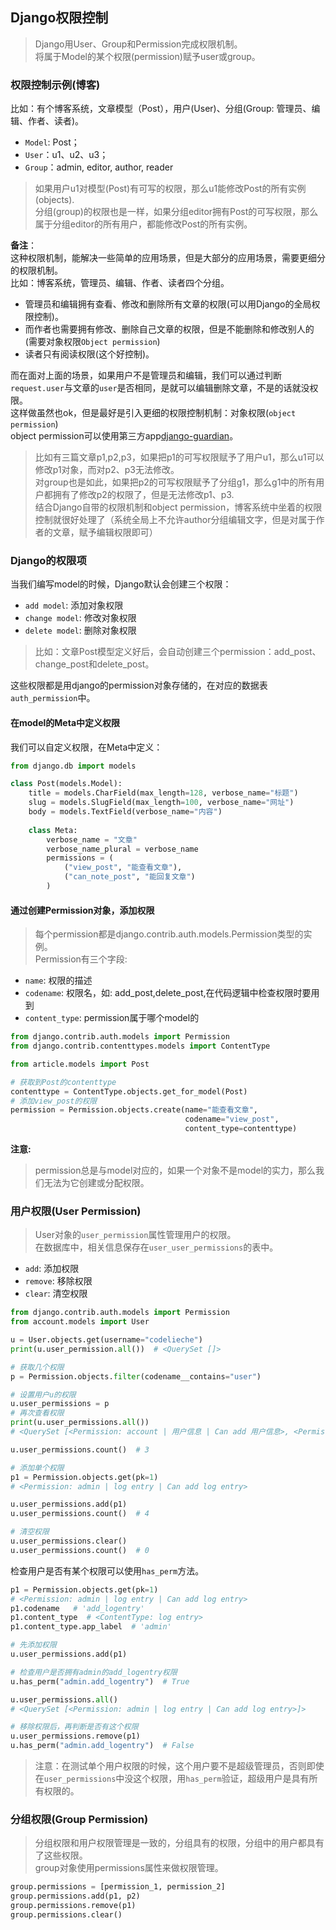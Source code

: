## Django权限控制
> Django用User、Group和Permission完成权限机制。  
将属于Model的某个权限(permission)赋予user或group。

### 权限控制示例(博客)

比如：有个博客系统，文章模型（Post），用户(User)、分组(Group: 管理员、编辑、作者、读者)。
- `Model`: Post；
- `User`：u1、u2、u3；
- `Group`：admin, editor, author, reader

> 如果用户u1对模型(Post)有可写的权限，那么u1能修改Post的所有实例(objects).  
分组(group)的权限也是一样，如果分组editor拥有Post的可写权限，那么属于分组editor的所有用户，都能修改Post的所有实例。

**备注**：  
这种权限机制，能解决一些简单的应用场景，但是大部分的应用场景，需要更细分的权限机制。  
比如：博客系统，管理员、编辑、作者、读者四个分组。  
- 管理员和编辑拥有查看、修改和删除所有文章的权限(可以用Django的全局权限控制)。 
- 而作者也需要拥有修改、删除自己文章的权限，但是不能删除和修改别人的(需要对象权限`Object permission`)
- 读者只有阅读权限(这个好控制)。

而在面对上面的场景，如果用户不是管理员和编辑，我们可以通过判断`request.user`与文章的`user`是否相同，是就可以编辑删除文章，不是的话就没权限。  
这样做虽然也ok，但是最好是引入更细的权限控制机制：对象权限(`object permission`)  
object permission可以使用第三方app[django-guardian](https://github.com/django-guardian/django-guardian)。

> 比如有三篇文章p1,p2,p3，如果把p1的可写权限赋予了用户u1，那么u1可以修改p1对象，而对p2、p3无法修改。  
对group也是如此，如果把p2的可写权限赋予了分组g1，那么g1中的所有用户都拥有了修改p2的权限了，但是无法修改p1、p3.  
结合Django自带的权限机制和object permission，博客系统中坐着的权限控制就很好处理了（系统全局上不允许author分组编辑文字，但是对属于作者的文章，赋予编辑权限即可）

### Django的权限项
当我们编写model的时候，Django默认会创建三个权限：
- `add model`: 添加对象权限
- `change model`: 修改对象权限
- `delete model`: 删除对象权限
> 比如：文章Post模型定义好后，会自动创建三个permission：add_post、change_post和delete_post。

这些权限都是用django的permission对象存储的，在对应的数据表`auth_permission`中。 

#### 在model的Meta中定义权限 
我们可以自定义权限，在Meta中定义：

```python
from django.db import models

class Post(models.Model):
    title = models.CharField(max_length=128, verbose_name="标题")
    slug = models.SlugField(max_length=100, verbose_name="网址")
    body = models.TextField(verbose_name="内容")
    
    class Meta:
        verbose_name = "文章"
        verbose_name_plural = verbose_name
        permissions = (
            ("view_post", "能查看文章"),
            ("can_note_post", "能回复文章")
        )
```

#### 通过创建Permission对象，添加权限
> 每个permission都是django.contrib.auth.models.Permission类型的实例。  
Permission有三个字段:
- `name`: 权限的描述
- `codename`: 权限名，如: add_post,delete_post,在代码逻辑中检查权限时要用到
- `content_type`: permission属于哪个model的

```python
from django.contrib.auth.models import Permission
from django.contrib.contenttypes.models import ContentType

from article.models import Post

# 获取到Post的contenttype
contenttype = ContentType.objects.get_for_model(Post)
# 添加view_post的权限
permission = Permission.objects.create(name="能查看文章",
                                       codename="view_post",
                                       content_type=contenttype)
```

**注意:**  
> permission总是与model对应的，如果一个对象不是model的实力，那么我们无法为它创建或分配权限。


### 用户权限(User Permission)

> User对象的`user_permission`属性管理用户的权限。  
在数据库中，相关信息保存在`user_user_permissions`的表中。 

 - `add`: 添加权限
 - `remove`: 移除权限
 - `clear`: 清空权限 

```python
from django.contrib.auth.models import Permission
from account.models import User

u = User.objects.get(username="codelieche")
print(u.user_permission.all())  # <QuerySet []>

# 获取几个权限
p = Permission.objects.filter(codename__contains="user")

# 设置用户u的权限
u.user_permissions = p
# 再次查看权限
print(u.user_permissions.all())
# <QuerySet [<Permission: account | 用户信息 | Can add 用户信息>, <Permission: account | 用户信息 | Can change 用户信息>, <Permission: account | 用户信息 | Can delete 用户信息>]>

u.user_permissions.count()  # 3

# 添加单个权限
p1 = Permission.objects.get(pk=1)
# <Permission: admin | log entry | Can add log entry>

u.user_permissions.add(p1)
u.user_permissions.count()  # 4

# 清空权限
u.user_permissions.clear()
u.user_permissions.count()  # 0
```

检查用户是否有某个权限可以使用`has_perm`方法。

```python
p1 = Permission.objects.get(pk=1)
# <Permission: admin | log entry | Can add log entry>
p1.codename   # 'add_logentry'
p1.content_type  # <ContentType: log entry>
p1.content_type.app_label  # 'admin'

# 先添加权限
u.user_permissions.add(p1)

# 检查用户是否拥有admin的add_logentry权限
u.has_perm("admin.add_logentry")  # True

u.user_permissions.all()
# <QuerySet [<Permission: admin | log entry | Can add log entry>]>

# 移除权限后，再判断是否有这个权限
u.user_permissions.remove(p1)
u.has_perm("admin.add_logentry")  # False
```

> 注意：在测试单个用户权限的时候，这个用户要不是超级管理员，否则即使在`user_permissions`中没这个权限，用`has_perm`验证，超级用户是具有所有权限的。


### 分组权限(Group Permission)
> 分组权限和用户权限管理是一致的，分组具有的权限，分组中的用户都具有了这些权限。  
group对象使用permissions属性来做权限管理。

```python
group.permissions = [permission_1, permission_2]
group.permissions.add(p1, p2)
group.permissions.remove(p1)
group.permissions.clear()
```

